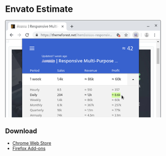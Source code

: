 # Envato Estimate

![Screenshot](images/screenshot-640x400c.png)

## Download

- [Chrome Web Store](https://chrome.google.com/webstore/detail/envato-estimate/pinhfpohpmbelplaamagnefndmcljcbk)
- [Firefox Add-ons](https://addons.mozilla.org/en-US/firefox/addon/envato-estimate/)
